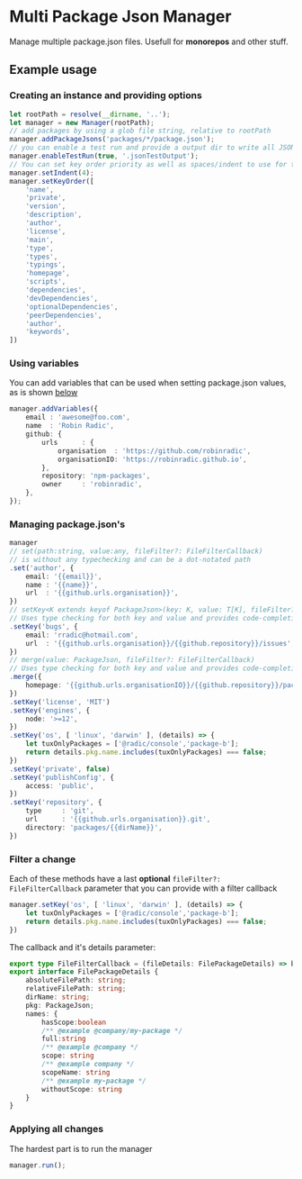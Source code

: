 # Multi Package Json Manager

Manage multiple package.json files. Usefull for **monorepos** and other stuff.

## Example usage

### Creating an instance and providing options
```typescript
let rootPath = resolve(__dirname, '..');
let manager = new Manager(rootPath);
// add packages by using a glob file string, relative to rootPath
manager.addPackageJsons('packages/*/package.json');
// you can enable a test run and provide a output dir to write all JSON files to a test directory
manager.enableTestRun(true, '.jsonTestOutput');
// You can set key order priority as well as spaces/indent to use for the formatted output
manager.setIndent(4);
manager.setKeyOrder([
    'name',
    'private',
    'version',
    'description',
    'author',
    'license',
    'main',
    'type',
    'types',
    'typings',
    'homepage',
    'scripts',
    'dependencies',
    'devDependencies',
    'optionalDependencies',
    'peerDependencies',
    'author',
    'keywords',
])
```

### Using variables
You can add variables that can be used when setting package.json values, as is shown [below](#managing-packagejson)
```typescript
manager.addVariables({
    email : 'awesome@foo.com',
    name  : 'Robin Radic',
    github: {
        urls      : {
            organisation  : 'https://github.com/robinradic',
            organisationIO: 'https://robinradic.github.io',
        },
        repository: 'npm-packages',
        owner     : 'robinradic',
    },
});
```

### Managing package.json's
```typescript
manager
// set(path:string, value:any, fileFilter?: FileFilterCallback)
// is without any typechecking and can be a dot-notated path
.set('author', {
    email: '{{email}}',
    name : '{{name}}',
    url  : '{{github.urls.organisation}}',
})
// setKey<K extends keyof PackageJson>(key: K, value: T[K], fileFilter?: FileFilterCallback)
// Uses type checking for both key and value and provides code-completion
.setKey('bugs', {
    email: 'rradic@hotmail.com',
    url  : '{{github.urls.organisation}}/{{github.repository}}/issues',
})
// merge(value: PackageJson, fileFilter?: FileFilterCallback)
// Uses type checking for both key and value and provides code-completion
.merge({
    homepage: '{{github.urls.organisationIO}}/{{github.repository}}/packages/{{dirName}}',
})
.setKey('license', 'MIT')
.setKey('engines', {
    node: '>=12',
})
.setKey('os', [ 'linux', 'darwin' ], (details) => {
    let tuxOnlyPackages = ['@radic/console','package-b'];
    return details.pkg.name.includes(tuxOnlyPackages) === false;
})
.setKey('private', false)
.setKey('publishConfig', {
    access: 'public',
})
.setKey('repository', {
    type     : 'git',
    url      : '{{github.urls.organisation}}.git',
    directory: 'packages/{{dirName}}',
})
```
### Filter a change
Each of these methods have a last **optional** `fileFilter?: FileFilterCallback` parameter that you can provide with a filter callback
```typescript
manager.setKey('os', [ 'linux', 'darwin' ], (details) => {
    let tuxOnlyPackages = ['@radic/console','package-b'];
    return details.pkg.name.includes(tuxOnlyPackages) === false;
})
```

The callback and it's details parameter:
```typescript
export type FileFilterCallback = (fileDetails: FilePackageDetails) => boolean
export interface FilePackageDetails {
    absoluteFilePath: string;
    relativeFilePath: string;
    dirName: string;
    pkg: PackageJson;
    names: {
        hasScope:boolean
        /** @example @company/my-package */
        full:string
        /** @example @company */
        scope: string
        /** @example company */
        scopeName: string
        /** @example my-package */
        withoutScope: string
    }
}
```


### Applying all changes
The hardest part is to run the manager
````typescript
manager.run();
````
